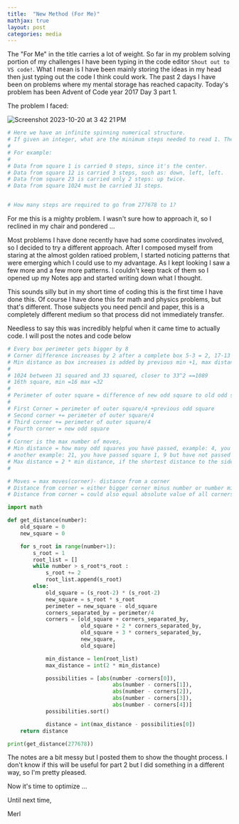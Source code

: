 ```yaml
---
title:  "New Method (For Me)"
mathjax: true
layout: post
categories: media
---
```


The "For Me" in the title carries a lot of weight. So far in my problem solving portion of my challenges I have been typing in the code editor `Shout out to VS code!`. What I mean is I have been mainly storing the ideas in my head then just typing out the code I think could work. The past 2 days I have been on problems where my mental storage has reached capacity. Today's problem has been Advent of Code year 2017 Day 3 part 1.

The problem I faced:

![Screenshot 2023-10-20 at 3 42 21 PM](https://github.com/Merlness/Merlness/assets/132521590/a6488761-0b39-43a1-ab34-43768130ac83)

```python
# Here we have an infinite spinning numerical structure.
# If given an integer, what are the minimum steps needed to read 1. The steps can only be up, down, left, or right.
#
# For example:
#
# Data from square 1 is carried 0 steps, since it's the center.
# Data from square 12 is carried 3 steps, such as: down, left, left.
# Data from square 23 is carried only 2 steps: up twice.
# Data from square 1024 must be carried 31 steps.


# How many steps are required to go from 277678 to 1?

```
For me this is a mighty problem. I wasn't sure how to approach it, so I reclined in my chair and pondered ...

Most problems I have done recently have had some coordinates involved, so I decided to try a different approach. After I composed myself from staring at the almost golden ratioed problem, I started noticing patterns that were emerging which I could use to my advantage. As I kept looking I saw a few more and a few more patterns. I couldn't keep track of them so I opened up my Notes app and started writing down what I thought.

This sounds silly but in my short time of coding this is the first time I have done this. Of course I have done this for math and physics problems, but that's different. Those subjects you need pencil and paper, this is a completely different medium so that process did not immediately transfer.

Needless to say this was incredibly helpful when it came time to actually code. I will post the notes and code below

```python
# Every box perimeter gets bigger by 8
# Corner difference increases by 2 after a complete box 5-3 = 2, 17-13 = 4, 37-31 = 6
# Min distance as box increases is added by previous min +1, max distance is previous max+2
#
# 1024 between 31 squared and 33 squared, closer to 33^2 ==1089
# 16th square, min =16 max =32
#
# Perimeter of outer square = difference of new odd square to old odd square eg 25-9 = 16
#
# First Corner = perimeter of outer square/4 +previous odd square
# Second corner += perimeter of outer square/4
# Third corner += perimeter of outer square/4
# Fourth corner = new odd square
#
# Corner is the max number of moves,
# Min distance = how many odd squares you have passed, example: 4, you have 'passed' 1 square and therefore the min possible distance is 1;
# another example: 21, you have passed square 1, 9 but have not passed square 25 so the min moves for 21 is 2
# Max distance = 2 * min distance, if the shortest distance to the side is the min distance then the corner is the sum of 2 min distances  
#

# Moves = max moves(corner)- distance from a corner
# Distance from corner = either bigger corner minus number or number minus smaller corner or number - previous odd square #whichever is smallest
# Distance from corner = could also equal absolute value of all corners from odd square to next odd square minus the number. Then choose the smallest value

import math

def get_distance(number):
    old_square = 0
    new_square = 0

    for s_root in range(number+1):
        s_root = 1
        root_list = []
        while number > s_root*s_root :
            s_root += 2
            root_list.append(s_root)
        else:
            old_square = (s_root-2) * (s_root-2)
            new_square = s_root * s_root
            perimeter = new_square - old_square
            corners_separated_by = perimeter/4
            corners = [old_square + corners_separated_by,
                       old_square + 2 * corners_separated_by,
                       old_square + 3 * corners_separated_by,
                       new_square,
                       old_square]

            min_distance = len(root_list)
            max_distance = int(2 * min_distance)

            possibilities = [abs(number -corners[0]),
                                 abs(number - corners[1]),
                                 abs(number - corners[2]),
                                 abs(number - corners[3]),
                                 abs(number - corners[4])]
            possibilities.sort()

            distance = int(max_distance - possibilities[0])
    return distance

print(get_distance(277678))

```  
The notes are a bit messy but I posted them to show the thought process.
I don't know if this will be useful for part 2 but I did something in a different way, so I'm pretty pleased.

Now it's time to optimize ...

Until next time,

Merl
